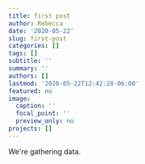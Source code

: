 ```yaml
---
title: first post
author: Rebecca
date: '2020-05-22'
slug: first-post
categories: []
tags: []
subtitle: ''
summary: ''
authors: []
lastmod: '2020-05-22T12:42:28-06:00'
featured: no
image:
  caption: ''
  focal_point: ''
  preview_only: no
projects: []
---
```

We're gathering data.
